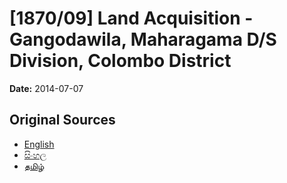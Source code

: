 # [1870/09] Land Acquisition - Gangodawila,  Maharagama D/S Division, Colombo District

**Date:** 2014-07-07

## Original Sources

- [English](https://documents.gov.lk/view/extra-gazettes/2014/7/1870-09_E.pdf)
- [සිංහල](https://documents.gov.lk/view/extra-gazettes/2014/7/1870-09_S.pdf)
- [தமிழ்](https://documents.gov.lk/view/extra-gazettes/2014/7/1870-09_T.pdf)

